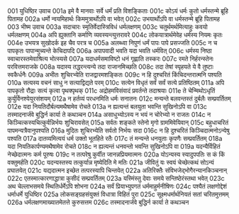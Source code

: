 001  	युधिष्ठिर उवाच
001a	इमे वै मानवाः सर्वे धर्मं प्रति विशङ्किताः
001c	कोऽयं धर्मः कुतो धर्मस्तन्मे ब्रूहि पितामह
002a	धर्मो न्वयमिहार्थः किममुत्रार्थोऽपि वा भवेत्
002c	उभयार्थोऽपि वा धर्मस्तन्मे ब्रूहि पितामह
003  	भीष्म उवाच
003a	सदाचारः स्मृतिर्वेदास्त्रिविधं धर्मलक्षणम्
003c	चतुर्थमर्थमित्याहुः कवयो धर्मलक्षणम्
004a	अपि ह्युक्तानि कर्माणि व्यवस्यन्त्युत्तरावरे
004c	लोकयात्रार्थमेवेह धर्मस्य नियमः कृतः
004e	उभयत्र सुखोदर्क इह चैव परत्र च
005a	अलब्ध्वा निपुणं धर्मं पापः पापे प्रसज्जति
005c	न च पापकृतः पापान्मुच्यन्ते केचिदापदि
006a	अपापवादी भवति यदा भवति धर्मवित्
006c	धर्मस्य निष्ठा स्वाचारस्तमेवाश्रित्य भोत्स्यसे
007a	यदाधर्मसमाविष्टो धनं गृह्णाति तस्करः
007c	रमते निर्हरन्स्तेनः परवित्तमराजके
008a	यदास्य तद्धरन्त्यन्ये तदा राजानमिच्छति
008c	तदा तेषां स्पृहयते ये वै तुष्टाः स्वकैर्धनैः
009a	अभीतः शुचिरभ्येति राजद्वारमशङ्कितः
009c	न हि दुश्चरितं किंचिदन्तरात्मनि पश्यति
010a	सत्यस्य वचनं साधु न सत्याद्विद्यते परम्
010c	सत्येन विधृतं सर्वं सर्वं सत्ये प्रतिष्ठितम्
011a	अपि पापकृतो रौद्राः सत्यं कृत्वा पृथक्पृथक्
011c	अद्रोहमविसंवादं प्रवर्तन्ते तदाश्रयाः
011e	ते चेन्मिथोऽधृतिं कुर्युर्विनश्येयुरसंशयम्
012a	न हर्तव्यं परधनमिति धर्मः सनातनः
012c	मन्यन्ते बलवन्तस्तं दुर्बलैः सम्प्रवर्तितम्
012e	यदा नियतिदौर्बल्यमथैषामेव रोचते
013a	न ह्यत्यन्तं बलयुता भवन्ति सुखिनोऽपि वा
013c	तस्मादनार्जवे बुद्धिर्न कार्या ते कथञ्चन
014a	असाधुभ्योऽस्य न भयं न चोरेभ्यो न राजतः
014c	न किञ्चित्कस्यचित्कुर्वन्निर्भयः शुचिरावसेत्
015a	सर्वतः शङ्कते स्तेनो मृगो ग्राममिवेयिवान्
015c	बहुधाचरितं पापमन्यत्रैवानुपश्यति
016a	मुदितः शुचिरभ्येति सर्वतो निर्भयः सदा
016c	न हि दुश्चरितं किञ्चिदात्मनोऽन्येषु पश्यति
017a	दातव्यमित्ययं धर्म उक्तो भूतहिते रतैः
017c	तं मन्यन्ते धनयुताः कृपणैः सम्प्रवर्तितम्
018a	यदा नियतिकार्पण्यमथैषामेव रोचते
018c	न ह्यत्यन्तं धनवन्तो भवन्ति सुखिनोऽपि वा
019a	यदन्यैर्विहितं नेच्छेदात्मनः कर्म पूरुषः
019c	न तत्परेषु कुर्वीत जानन्नप्रियमात्मनः
020a	योऽन्यस्य स्यादुपपतिः स कं किं वक्तुमर्हति
020c	यदन्यस्तस्य तत्कुर्यान्न मृष्येदिति मे मतिः
021a	जीवितुं यः स्वयं चेच्छेत्कथं सोऽन्यं प्रघातयेत्
021c	यद्यदात्मन इच्छेत तत्परस्यापि चिन्तयेत्
022a	अतिरिक्तैः संविभजेद्भोगैरन्यानकिञ्चनान्
022c	एतस्मात्कारणाद्धात्रा कुसीदं सम्प्रवर्तितम्
023a	यस्मिंस्तु देवाः समये सन्तिष्ठेरंस्तथा भवेत्
023c	अथ चेल्लाभसमये स्थितिर्धर्मेऽपि शोभना
024a	सर्वं प्रियाभ्युपगतं धर्ममाहुर्मनीषिणः
024c	पश्यैतं लक्षणोद्देशं धर्माधर्मे युधिष्ठिर
025a	लोकसङ्ग्रहसंयुक्तं विधात्रा विहितं पुरा
025c	सूक्ष्मधर्मार्थनियतं सतां चरितमुत्तमम्
026a	धर्मलक्षणमाख्यातमेतत्ते कुरुसत्तम
026c	तस्मादनार्जवे बुद्धिर्न कार्या ते कथञ्चन

